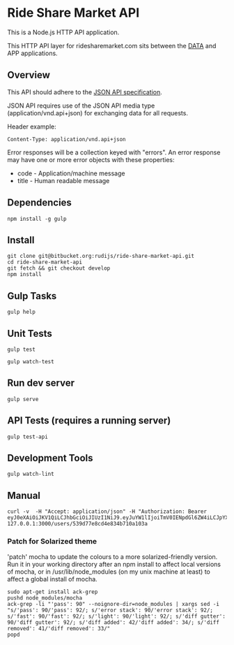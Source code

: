# Ride Share Market API

This is a Node.js HTTP API application.

This HTTP API layer for ridesharemarket.com sits between the [DATA](https://github.com/rudijs/ride-share-market-data) and APP applications.

## Overview

This API should adhere to the [JSON API specification](http://jsonapi.org).

JSON API requires use of the JSON API media type (application/vnd.api+json) for exchanging data for all requests.

Header example:

`Content-Type: application/vnd.api+json`

Error responses will be a collection keyed with "errors".
An error response may have one or more error objects with these properties:
- code - Application/machine message
- title - Human readable message

## Dependencies

    npm install -g gulp

## Install

    git clone git@bitbucket.org:rudijs/ride-share-market-api.git
    cd ride-share-market-api
    git fetch && git checkout develop
    npm install

## Gulp Tasks

    gulp help

## Unit Tests

    gulp test

    gulp watch-test

## Run dev server

    gulp serve

## API Tests (requires a running server)

    gulp test-api

## Development Tools

    gulp watch-lint

## Manual

    curl -v  -H "Accept: application/json" -H "Authorization: Bearer eyJ0eXAiOiJKV1QiLCJhbGciOiJIUzI1NiJ9.eyJuYW1lIjoiTmV0IENpdGl6ZW4iLCJpYXQiOjE0MDYyNjc1ODB9.nD4JZi4XRwT8eJcdHyc8Ut9vfjFAW_52teSfgL4EeKc" 127.0.0.1:3000/users/539d77e8cd4e834b710a103a

### Patch for Solarized theme

'patch' mocha to update the colours to a more solarized-friendly version. Run it in your working directory after an npm install to affect local versions of mocha, or in /usr/lib/node_modules (on my unix machine at least) to affect a global install of mocha.

    sudo apt-get install ack-grep
    pushd node_modules/mocha
    ack-grep -li "'pass': 90" --noignore-dir=node_modules | xargs sed -i "s/'pass': 90/'pass': 92/; s/'error stack': 90/'error stack': 92/; s/'fast': 90/'fast': 92/; s/'light': 90/'light': 92/; s/'diff gutter': 90/'diff gutter': 92/; s/'diff added': 42/'diff added': 34/; s/'diff removed': 41/'diff removed': 33/"
    popd
